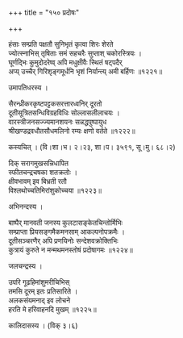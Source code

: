 +++
title = "१५० प्रदोषः"

+++


हंसाः सम्प्रति पक्षतौ सुनिभृतं कृत्वा शिरः शेरते  
ज्योत्स्नाभिस् तृषिताः समं सहचरैः सुप्ताश् चकोरस्त्रियः ।  
घूर्णद्भिः कुमुदोदरेष्व् अपि मधुक्षीवैः स्थितं षट्पदैर्  
अप्य् उच्चैर् गिरिशृङ्गमूर्धनि भृशं निर्यान्त्य् अमी बर्हिणः ॥१२२१॥  


उमापतिधरस्य ।  


सैरन्ध्रीकरकृष्टपट्टकसरत्तारध्वनिर् दूरतो  
दूतीसूत्रितसन्धिविग्रहविधिः सोल्लासलीलाचयः ।  
वारस्त्रीजनसज्ज्यमानशयनः सन्नद्धपुष्पायुध  
श्रीखण्डद्रवधौतसौधमलिनो रम्यः क्षणो वर्तते ॥१२२२॥  


कस्यचित् । (वि।शा।भ। २।२३, शा।प। ३५९१, सू।मु। ६८।२)  


दिक् सरागमुखसन्निधापित  
स्फीतचन्द्रचषका शतक्रतोः ।  
क्षीवभावम् इव बिभ्रती रतौ  
विश्लथोच्चतिमिरांशुकोच्चया ॥१२२३॥  


अभिनन्दस्य ।  


बाष्पैर् मानवती जनस्य कुलटासङ्केतचिन्तोर्मिभिः  
सम्प्राप्ता प्रियसङ्गमैकमनसाम् आकल्पनोपक्रमैः ।  
दूतीसञ्चरणैर् अपि प्रणयिनोः सन्देशवक्रोक्तिभिः  
कुत्रायं कुरुते न मन्मथमनस्तोषं प्रदोषागमः ॥१२२४॥  


जलचन्द्रस्य ।  


उपरि गूढहिमांशुमरीचिभिस्   
तमसि दूरम् इतः प्रतिसारिते ।  
अलकसंयमनाद् इव लोचने  
हरति मे हरिवाहनदि मुखम् ॥१२२५॥  


कालिदासस्य । (विक् ३।६)  